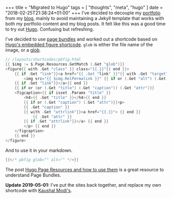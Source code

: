 +++
title = "Migrated to Hugo"
tags = [ "thoughts", "meta", "hugo" ]
date = "2018-02-25T21:38:24+01:00"
+++
I've decided to decouple my [portfolio](https://tetov.se/) from my [blog](https://tetov.se/blog/), mainly to avoid maintaining a Jekyll template that works with both my portfolio content and my blog posts. It felt like this was a good time to try out [Hugo](https://gohugo.io/). Confusing but refreshing.

I've decided to use [page bundles](https://gohugo.io/content-management/organization/#page-bundles) and worked out a shortcode based on [Hugo's embedded figure shortcode](https://gohugo.io/content-management/shortcodes/#use-hugo-s-built-in-shortcodes). `glob` is either the file name of the image, or a [glob](https://en.wikipedia.org/wiki/Glob_%28programming%29).
```go
// /layouts/shortcodes/pbfig.html
{{ $img := $.Page.Resources.GetMatch (.Get "glob")}}
<figure{{ with .Get "class" }} class="{{.}}"{{ end }}>
    {{ if .Get "link"}}<a href="{{ .Get "link" }}"{{ with .Get "target" }} target="{{ . }}"{{ end }}{{ with .Get "rel" }} rel="{{ . }}"{{ end }}>{{ end }}
        <img src="{{ $img.RelPermalink }}" {{ if or (.Get "alt") (.Get "caption") }}alt="{{ with .Get "alt"}}{{.}}{{else}}{{ .Get "caption" }}{{ end }}" {{ end }}{{ with .Get "width" }}width="{{.}}" {{ end }}{{ with .Get "height" }}height="{{.}}" {{ end }}/>
    {{ if .Get "link"}}</a>{{ end }}
    {{ if or (or (.Get "title") (.Get "caption")) (.Get "attr")}}
    <figcaption>{{ if isset .Params "title" }}
        <h4>{{ .Get "title" }}</h4>{{ end }}
        {{ if or (.Get "caption") (.Get "attr")}}<p>
        {{ .Get "caption" }}
        {{ with .Get "attrlink"}}<a href="{{.}}"> {{ end }}
            {{ .Get "attr" }}
        {{ if .Get "attrlink"}}</a> {{ end }}
        </p> {{ end }}
    </figcaption>
    {{ end }}
</figure>
```
And to use it in your markdown.
```go
{{</* pbfig glob="" alt="" */>}}
```
The post [Hugo Page Resources and how to use them](https://regisphilibert.com/blog/2018/01/hugo-page-resources-and-how-to-use-them/) is a great resource to understand Page Bundles.

**Update 2019-05-01:**
I've put the sites back together, and replace my own shortcode with [Kaushal Modi's](https://gitlab.com/kaushalmodi/hugo-theme-refined/blob/master/layouts/shortcodes/figure.html).
